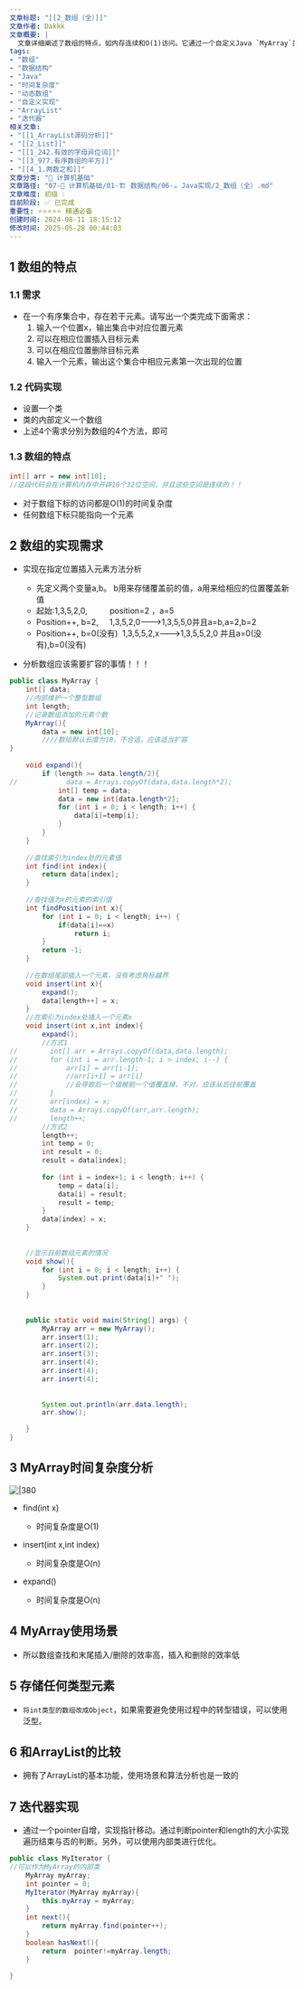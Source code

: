 ```yaml
---
文章标题: "[[2_数组（全）]]" 
文章作者: Dakkk
文章概要: |
  文章详细阐述了数组的特点，如内存连续和O(1)访问。它通过一个自定义Java `MyArray`类，实现了动态扩容、插入元素、查找等基本功能，并分析了各操作的时间复杂度。文章还探讨了数组的使用场景、泛型支持以及与`ArrayList`的对比，并给出了一个简单的迭代器实现。
tags:
- "数组"
- "数据结构"
- "Java"
- "时间复杂度"
- "动态数组"
- "自定义实现"
- "ArrayList"
- "迭代器"
相关文章:
- "[[1_ArrayList源码分析]]"
- "[[2_List]]"
- "[[1_242.有效的字母异位词]]"
- "[[3_977.有序数组的平方]]"
- "[[4_1.两数之和]]"
文章分类: "📐 计算机基础"
文章路径: "07-📐 计算机基础/01-🏗️ 数据结构/06-☕ Java实现/2_数组（全）.md"
文章难度: 初级 💧
目前阶段: ✅ 已完成
重要性: ⭐⭐⭐⭐⭐ 精通必备
创建时间: 2024-08-11 18:15:12
修改时间: 2025-05-28 00:44:03
---
```


## 1 数组的特点

### 1.1 需求

- 在一个有序集合中，存在若干元素。请写出一个类完成下面需求：
	1. 输入一个位置x，输出集合中对应位置元素
	2. 可以在相应位置插入目标元素
	3. 可以在相应位置删除目标元素
	4. 输入一个元素，输出这个集合中相应元素第一次出现的位置

### 1.2 代码实现

- 设置一个类
- 类的内部定义一个数组
- 上述4个需求分别为数组的4个方法，即可

### 1.3 数组的特点

```java
int[] arr = new int[10];
//这段代码会在计算机内存中开辟10个32位空间，并且这些空间是连续的！！
```

- 对于数组下标的访问都是O(1)的时间复杂度
- 任何数组下标只能指向一个元素

## 2 数组的实现需求

- 实现在指定位置插入元素方法分析
	- 先定义两个变量a,b。 b用来存储覆盖前的值，a用来给相应的位置覆盖新值
	- 起始:1,3,5,2,0,          position=2 ，a=5
	- Position++, b=2,     1,3,5,2,0--->1,3,5,5,0并且a=b,a=2,b=2
	- Position++, b=0(没有)  1,3,5,5,2,x--->1,3,5,5,2,0 并且a=0(没有),b=0(没有)

- 分析数组应该需要扩容的事情！！！

```java
public class MyArray {  
    int[] data;  
    //内部维护一个整型数组  
    int length;  
    //记录数组添加的元素个数  
    MyArray(){  
        data = new int[10];  
        ////数组默认长度为10，不合适，应该适当扩容   
}  
  
    void expand(){  
        if (length >= data.length/2){  
//            data = Arrays.copyOf(data,data.length*2);  
            int[] temp = data;  
            data = new int[data.length*2];  
            for (int i = 0; i < length; i++) {  
                data[i]=temp[i];  
            }  
        }  
    }  
  
    //查找索引为index处的元素值  
    int find(int index){  
        return data[index];  
    }  
  
    //查找值为x的元素的索引值  
    int findPosition(int x){  
        for (int i = 0; i < length; i++) {  
            if(data[i]==x)  
                return i;  
        }  
        return -1;  
    }  
  
    //在数组尾部插入一个元素，没有考虑角标越界  
    void insert(int x){  
        expand();  
        data[length++] = x;  
    }  
    //在索引为index处插入一个元素x  
    void insert(int x,int index){  
        expand();  
        //方式1  
//        int[] arr = Arrays.copyOf(data,data.length);  
//        for (int i = arr.length-1; i > index; i--) {  
//            arr[i] = arr[i-1];  
//            //arr[i+1] = arr[i]  
//            //会导致后一个值被前一个值覆盖掉，不对，应该从后往前覆盖  
//        }  
//        arr[index] = x;  
//        data = Arrays.copyOf(arr,arr.length);  
//        length++;  
        //方式2  
        length++;  
        int temp = 0;  
        int result = 0;  
        result = data[index];  
  
        for (int i = index+1; i < length; i++) {  
            temp = data[i];  
            data[i] = result;  
            result = temp;  
        }  
        data[index] = x;  
    }  
  
  
    //显示目前数组元素的情况  
    void show(){  
        for (int i = 0; i < length; i++) {  
            System.out.print(data[i]+" ");  
        }  
    }  
  
  
    public static void main(String[] args) {  
        MyArray arr = new MyArray();  
        arr.insert(1);  
        arr.insert(2);  
        arr.insert(3);  
        arr.insert(4);  
        arr.insert(4);  
        arr.insert(4);  
  
  
        System.out.println(arr.data.length);  
        arr.show();  

    }  
}
```

## 3 MyArray时间复杂度分析

![|380](https://my-obsidian-image.oss-cn-guangzhou.aliyuncs.com/2024/04/37be0fdbc544ad32c0e768b3d9b75412.png)



- find(int x)
	- 时间复杂度是O(1)

- insert(int x,int index)
	- 时间复杂度是O(n)

- expand()
	- 时间复杂度是O(n)

## 4 MyArray使用场景

- 所以数组查找和末尾插入/删除的效率高，插入和删除的效率低

## 5 存储任何类型元素

- `将int类型的数组改成Object`，如果需要避免使用过程中的转型错误，可以使用泛型。

## 6 和ArrayList的比较

- 拥有了ArrayList的基本功能，使用场景和算法分析也是一致的

## 7 迭代器实现

- 通过一个pointer自增，实现指针移动。通过判断pointer和length的大小实现遍历结束与否的判断。另外，可以使用内部类进行优化。
```java
public class MyIterator {  
//可以作为MyArray的内部类
    MyArray myArray;  
    int pointer = 0;  
    MyIterator(MyArray myArray){  
        this.myArray = myArray;  
    }  
    int next(){  
        return myArray.find(pointer++);  
    }  
    boolean hasNext(){  
        return  pointer!=myArray.length;  
    }  
  
}
```